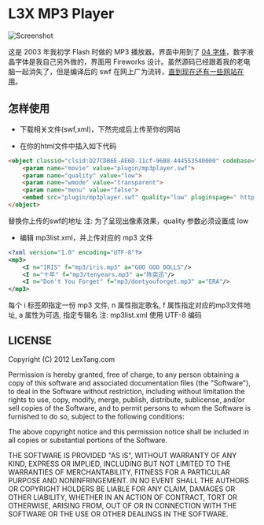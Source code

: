 # L3X MP3 Player

![Screenshot](https://github.com/lexrus/L3XMP3Player/raw/master/l3xmp3player.png)

这是 2003 年我初学 Flash 时做的 MP3 播放器。界面中用到了 [04 字体](http://www.04.jp.org)，数字液晶字体是我自己另外做的，界面用 Fireworks 设计。虽然源码已经跟着我的老电脑一起消失了，但是编译后的 swf 在网上广为流转，[直到现在还有一些网站在用](https://www.google.com/#hl=en&q=l3x+mp3+player)。

## 怎样使用

* 下载相关文件(swf,xml)，下然完成后上传至你的网站

* 在你的html文件中插入如下代码


```html
<object classid="clsid:D27CDB6E-AE6D-11cf-96B8-444553540000" codebase=" http://download.macromedia.com/pub/shockwave/cabs/flash/swflash.cab #version=6,0,29,0 " width="165" height="120">
    <param name="movie" value="plugin/mp3player.swf">
    <param name="quality" value="low">
    <param name="wmode" value="transparent">
    <param name="menu" value="false">
    <embed src="plugin/mp3player.swf" quality="low" pluginspage=" http://www.macromedia.com/go/getflashplayer " type="application/x-shockwave-flash" width="166" height="120"></embed>
</object>
```


替换你上传的swf的地址
注: 为了呈现出像素效果，quality 参数必须设置成 low

* 编辑 mp3list.xml，并上传对应的 mp3 文件


```xml
<?xml version="1.0" encoding="UTF-8"?>
<mp3>
    <I n="IRIS" f="mp3/iris.mp3" a="GOO GOO DOLLS"/>
    <I n="十年" f="mp3/tenyears.mp3" a="陈奕迅"/>
    <I n="Don't You Forget" f="mp3/dontyouforget.mp3" a="ERA"/>
</mp3>
```


每个 i 标签即指定一份 mp3 文件, n 属性指定歌名, f 属性指定对应的mp3文件地址, a 属性为可选, 指定专辑名
注: mp3list.xml 使用 UTF-8 编码


## LICENSE

Copyright (C) 2012 LexTang.com

Permission is hereby granted, free of charge, to any person obtaining a copy of this software and associated documentation files (the "Software"), to deal in the Software without restriction, including without limitation the rights to use, copy, modify, merge, publish, distribute, sublicense, and/or sell copies of the Software, and to permit persons to whom the Software is furnished to do so, subject to the following conditions:

The above copyright notice and this permission notice shall be included in all copies or substantial portions of the Software.

THE SOFTWARE IS PROVIDED "AS IS", WITHOUT WARRANTY OF ANY KIND, EXPRESS OR IMPLIED, INCLUDING BUT NOT LIMITED TO THE WARRANTIES OF MERCHANTABILITY, FITNESS FOR A PARTICULAR PURPOSE AND NONINFRINGEMENT. IN NO EVENT SHALL THE AUTHORS OR COPYRIGHT HOLDERS BE LIABLE FOR ANY CLAIM, DAMAGES OR OTHER LIABILITY, WHETHER IN AN ACTION OF CONTRACT, TORT OR OTHERWISE, ARISING FROM, OUT OF OR IN CONNECTION WITH THE SOFTWARE OR THE USE OR OTHER DEALINGS IN THE SOFTWARE.